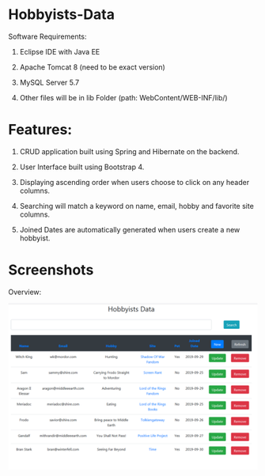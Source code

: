 # Hobbyists-Data

Software Requirements:

1. Eclipse IDE with Java EE

2. Apache Tomcat 8 (need to be exact version)

3. MySQL Server 5.7

4. Other files will be in lib Folder (path: WebContent/WEB-INF/lib/)

# Features:

1. CRUD application built using Spring and Hibernate on the backend.

2. User Interface built using Bootstrap 4.

3. Displaying ascending order when users choose to click on any header columns.

4. Searching will match a keyword on name, email, hobby and favorite site columns.

5. Joined Dates are automatically generated when users create a new hobbyist.


# Screenshots

Overview:

![Alt Text](screenshots/overview.png)



